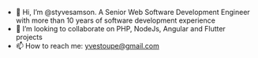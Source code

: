 - 👋 Hi, I’m @styvesamson. A Senior Web Software Development Engineer with more than 10 years of software development experience
- 💞️ I’m looking to collaborate on PHP, NodeJs, Angular and Flutter projects
- 📫 How to reach me: yvestoupe@gmail.com 

<!---
styvesamson/styvesamson is a ✨ special ✨ repository because its `README.md` (this file) appears on your GitHub profile.
You can click the Preview link to take a look at your changes.
--->
